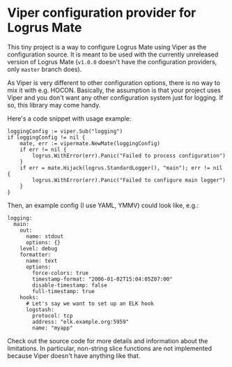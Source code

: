 Viper configuration provider for Logrus Mate
============================================

This tiny project is a way to configure Logrus Mate using Viper
as the configuration source. It is meant to be used with the currently
unreleased version of Logrus Mate (`v1.0.0` doesn't have the configuration
providers, only `master` branch does).

As Viper is very different to other configuration options, there is
no way to mix it with e.g. HOCON. Basically, the assumption is that
your project uses Viper and you don't want any other configuration
system just for logging. If so, this library may come handy.

Here's a code snippet with usage example:

    loggingConfig := viper.Sub("logging")
	if loggingConfig != nil {
		mate, err := vipermate.NewMate(loggingConfig)
		if err != nil {
			logrus.WithError(err).Panic("Failed to process configuration")
		}
		if err = mate.Hijack(logrus.StandardLogger(), "main"); err != nil {
			logrus.WithError(err).Panic("Failed to configure main logger")
		}
	}

Then, an example config (I use YAML, YMMV) could look like, e.g.:

    logging:
      main:
        out:
          name: stdout
          options: {}
        level: debug
        formatter:
          name: text
          options:
            force-colors: true
            timestamp-format: "2006-01-02T15:04:05Z07:00"
            disable-timestamp: false
            full-timestamp: true
        hooks:
          # Let's say we want to set up an ELK hook
          logstash:
            protocol: tcp
            address: "elk.example.org:5959"
            name: "myapp"

Check out the source code for more details and information
about the limitations. In particular, non-string slice functions
are not implemented because Viper doesn't have anything like that.
